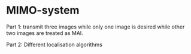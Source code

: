 # MIMO-system

Part 1:
transmit three images while only one image is desired while other two images are treated as MAI.

Part 2:
Different localisation algorithms
